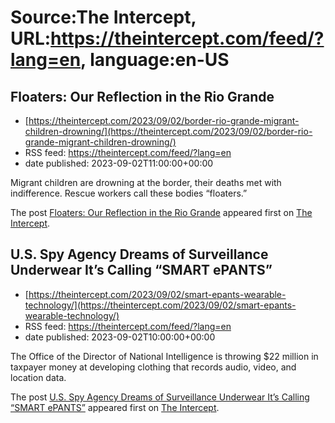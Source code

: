 # Source:The Intercept, URL:https://theintercept.com/feed/?lang=en, language:en-US

## Floaters: Our Reflection in the Rio Grande
 - [https://theintercept.com/2023/09/02/border-rio-grande-migrant-children-drowning/](https://theintercept.com/2023/09/02/border-rio-grande-migrant-children-drowning/)
 - RSS feed: https://theintercept.com/feed/?lang=en
 - date published: 2023-09-02T11:00:00+00:00

<p>Migrant children are drowning at the border, their deaths met with indifference. Rescue workers call these bodies “floaters.”</p>
<p>The post <a href="https://theintercept.com/2023/09/02/border-rio-grande-migrant-children-drowning/" rel="nofollow">Floaters: Our Reflection in the Rio Grande</a> appeared first on <a href="https://theintercept.com" rel="nofollow">The Intercept</a>.</p>

## U.S. Spy Agency Dreams of Surveillance Underwear It’s Calling “SMART ePANTS”
 - [https://theintercept.com/2023/09/02/smart-epants-wearable-technology/](https://theintercept.com/2023/09/02/smart-epants-wearable-technology/)
 - RSS feed: https://theintercept.com/feed/?lang=en
 - date published: 2023-09-02T10:00:00+00:00

<p>The Office of the Director of National Intelligence is throwing $22 million in taxpayer money at developing clothing that records audio, video, and location data.</p>
<p>The post <a href="https://theintercept.com/2023/09/02/smart-epants-wearable-technology/" rel="nofollow">U.S. Spy Agency Dreams of Surveillance Underwear It’s Calling “SMART ePANTS”</a> appeared first on <a href="https://theintercept.com" rel="nofollow">The Intercept</a>.</p>

